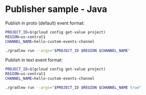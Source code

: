 # Publisher sample - Java

Publish in proto (default) event format:

```sh
PROJECT_ID=$(gcloud config get-value project)
REGION=us-central1
CHANNEL_NAME=hello-custom-events-channel

./gradlew run --args="$PROJECT_ID $REGION $CHANNEL_NAME"
```

Publish in text event format:

```sh
PROJECT_ID=$(gcloud config get-value project)
REGION=us-central1
CHANNEL_NAME=hello-custom-events-channel

./gradlew run --args="$PROJECT_ID $REGION $CHANNEL_NAME true"
```